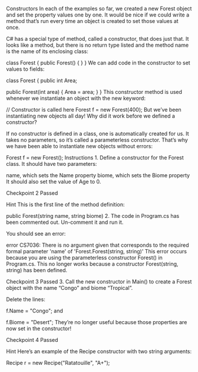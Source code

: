 Constructors
In each of the examples so far, we created a new Forest object and set the property values one by one. It would be nice if we could write a method that’s run every time an object is created to set those values at once.

C# has a special type of method, called a constructor, that does just that. It looks like a method, but there is no return type listed and the method name is the name of its enclosing class:

class Forest 
{
  public Forest()
  {
  }
}
We can add code in the constructor to set values to fields:

class Forest
{
  public int Area;
 
  public Forest(int area)
  {
    Area = area;
  }
}
This constructor method is used whenever we instantiate an object with the new keyword:

 // Constructor is called here
Forest f = new Forest(400);
But we’ve been instantiating new objects all day! Why did it work before we defined a constructor?

If no constructor is defined in a class, one is automatically created for us. It takes no parameters, so it’s called a parameterless constructor. That’s why we have been able to instantiate new objects without errors:

Forest f = new Forest();
Instructions
1.
Define a constructor for the Forest class. It should have two parameters:

name, which sets the Name property
biome, which sets the Biome property
It should also set the value of Age to 0.

Checkpoint 2 Passed

Hint
This is the first line of the method definition:

public Forest(string name, string biome)
2.
The code in Program.cs has been commented out. Un-comment it and run it.

You should see an error:

error CS7036: There is no argument given that corresponds to the required formal parameter 'name' of 'Forest.Forest(string, string)' 
This error occurs because you are using the parameterless constructor Forest() in Program.cs. This no longer works because a constructor Forest(string, string) has been defined.

Checkpoint 3 Passed
3.
Call the new constructor in Main() to create a Forest object with the name “Congo” and biome “Tropical”.

Delete the lines:

f.Name = "Congo";
and

f.Biome = "Desert";
They’re no longer useful because those properties are now set in the constructor!

Checkpoint 4 Passed

Hint
Here’s an example of the Recipe constructor with two string arguments:

Recipe r = new Recipe("Ratatouille", "A+");